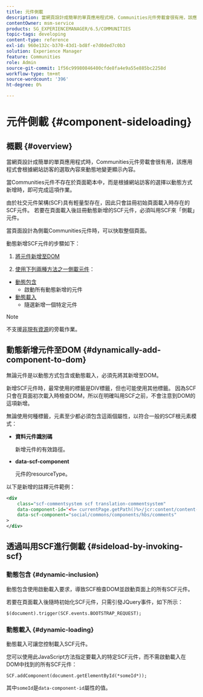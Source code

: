 ```yaml
---
title: 元件側載
description: 當網頁設計成簡單的單頁應用程式時，Communities元件旁載會很有用，該應用程式會根據網站訪客的選取內容來動態地變更顯示內容
contentOwner: msm-service
products: SG_EXPERIENCEMANAGER/6.5/COMMUNITIES
topic-tags: developing
content-type: reference
exl-id: 960e132c-b370-43d1-bd8f-e7d0ded7c0b3
solution: Experience Manager
feature: Communities
role: Admin
source-git-commit: 1f56c99980846400cfde8fa4e9a55e885bc2258d
workflow-type: tm+mt
source-wordcount: '396'
ht-degree: 0%

---
```


# 元件側載 {#component-sideloading}

## 概觀 {#overview}

當網頁設計成簡單的單頁應用程式時，Communities元件旁載會很有用，該應用程式會根據網站訪客的選取內容來動態地變更顯示內容。

當Communities元件不存在於頁面範本中，而是根據網站訪客的選擇以動態方式新增時，即可完成這項作業。

由於社交元件架構(SCF)具有輕量型存在，因此只會註冊初始頁面載入時存在的SCF元件。 若要在頁面載入後註冊動態新增的SCF元件，必須叫用SCF來「側載」元件。

當頁面設計為側載Communities元件時，可以快取整個頁面。

動態新增SCF元件的步驟如下：

1. [將元件新增至DOM](#dynamically-add-component-to-dom)

1. [使用下列兩種方法之一側載元件](#sideload-by-invoking-scf)：

* [動態包含](#dynamic-inclusion)
   * 啟動所有動態新增的元件
* [動態載入](#dynamic-loading)
   * 隨選新增一個特定元件

>[!NOTE]
>
>不支援[非現有資源](scf.md#add-or-include-a-communities-component)的旁載作業。

## 動態新增元件至DOM {#dynamically-add-component-to-dom}

無論元件是以動態方式包含或動態載入，必須先將其新增至DOM。

新增SCF元件時，最常使用的標籤是DIV標籤，但也可能使用其他標籤。 因為SCF只會在頁面初次載入時檢查DOM，所以在明確叫用SCF之前，不會注意到DOM的這項新增。

無論使用何種標籤，元素至少都必須包含這兩個屬性，以符合一般的SCF根元素模式：

* **資料元件識別碼**

  新增元件的有效路徑。

* **data-scf-component**

  元件的resourceType。

以下是新增的註釋元件範例：

```xml
<div
    class="scf-commentsystem scf translation-commentsystem"
    data-component-id="<%= currentPage.getPath()%>/jcr:content/content-left/comments"
    data-scf-component="social/commons/components/hbs/comments"
>
</div>
```

## 透過叫用SCF進行側載 {#sideload-by-invoking-scf}

### 動態包含 {#dynamic-inclusion}

動態包含使用啟動載入要求，導致SCF檢查DOM並啟動頁面上的所有SCF元件。

若要在頁面載入後隨時初始化SCF元件，只需引發JQuery事件，如下所示：

`$(document).trigger(SCF.events.BOOTSTRAP_REQUEST);`

### 動態載入 {#dynamic-loading}

動態載入可讓您控制載入SCF元件。

您可以使用此JavaScript方法指定要載入的特定SCF元件，而不需啟動載入在DOM中找到的所有SCF元件：

`SCF.addComponent(document.getElementById(*someId*));`

其中`someId`是`data-component-id`屬性的值。

